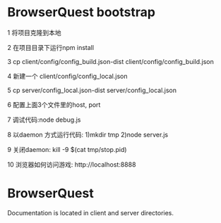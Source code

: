 BrowserQuest bootstrap
============

1 将项目克隆到本地

2 在项目目录下运行npm install

3 cp client/config/config_build.json-dist client/config/config_build.json

4 新建一个 client/config/config_local.json

5 cp server/config_local.json-dist server/config_local.json

6 配置上面3个文件里的host, port

7 调试代码:node debug.js

8 以daemon 方式运行代码: 1)mkdir tmp  2)node server.js

9 关闭daemon: kill -9 $(cat tmp/stop.pid)

10 浏览器如何访问游戏: http://localhost:8888

BrowserQuest
============

Documentation is located in client and server directories.